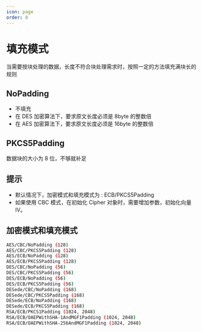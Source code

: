 ```yaml
---
icon: page
order: 8
---
```

# 填充模式

当需要按块处理的数据，长度不符合块处理需求时，按照一定的方法填充满块长的规则

## NoPadding

- 不填充
- 在 DES 加密算法下，要求原文长度必须是 8byte 的整数倍
- 在 AES 加密算法下，要求原文长度必须是 16byte 的整数倍

## PKCS5Padding

数据块的大小为 8 位，不够就补足

## 提示

- 默认情况下，加密模式和填充模式为 : ECB/PKCS5Padding
- 如果使用 CBC 模式，在初始化 Cipher 对象时，需要增加参数，初始化向量 IV。

## 加密模式和填充模式

```sh
AES/CBC/NoPadding (128)
AES/CBC/PKCS5Padding (128)
AES/ECB/NoPadding (128)
AES/ECB/PKCS5Padding (128)
DES/CBC/NoPadding (56)
DES/CBC/PKCS5Padding (56)
DES/ECB/NoPadding (56)
DES/ECB/PKCS5Padding (56)
DESede/CBC/NoPadding (168)
DESede/CBC/PKCS5Padding (168)
DESede/ECB/NoPadding (168)
DESede/ECB/PKCS5Padding (168)
RSA/ECB/PKCS1Padding (1024, 2048)
RSA/ECB/OAEPWithSHA-1AndMGF1Padding (1024, 2048)
RSA/ECB/OAEPWithSHA-256AndMGF1Padding (1024, 2048)
```
